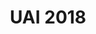 ---
layout: content
number: 1

title: UAI 2018
institution: Association for Uncertainty in Artificial Intelligence
location: Monterey, CA
year: 2018
role: Participant
---